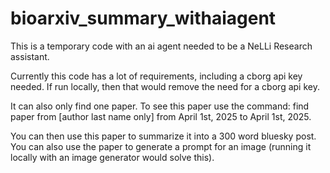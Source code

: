 # bioarxiv_summary_withaiagent


This is a temporary code with an ai agent needed to be a NeLLi Research assistant.

Currently this code has a lot of requirements, including a cborg api key needed. If run locally, then that would remove the need for a cborg api key.

It can also only find one paper. To see this paper use the command:
find paper from [author last name only] from April 1st, 2025 to April 1st, 2025.

You can then use this paper to summarize it into a 300 word bluesky post. 
You can also use the paper to generate a prompt for an image (running it locally with an image generator would solve this).


